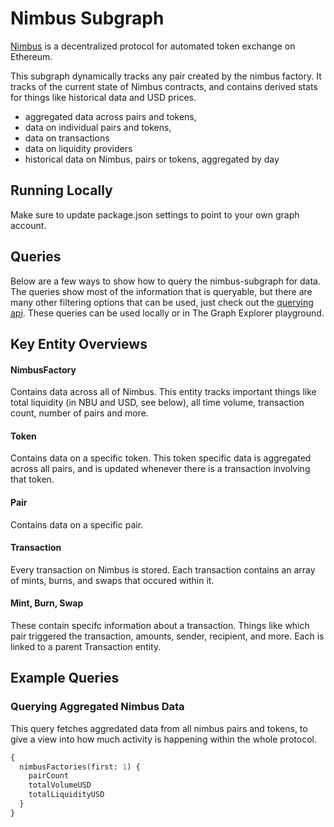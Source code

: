 # Nimbus Subgraph

[Nimbus](https://nimbusplatform.io/) is a decentralized protocol for automated token exchange on Ethereum.

This subgraph dynamically tracks any pair created by the nimbus factory. It tracks of the current state of Nimbus contracts, and contains derived stats for things like historical data and USD prices.

- aggregated data across pairs and tokens,
- data on individual pairs and tokens,
- data on transactions
- data on liquidity providers
- historical data on Nimbus, pairs or tokens, aggregated by day

## Running Locally

Make sure to update package.json settings to point to your own graph account.

## Queries

Below are a few ways to show how to query the nimbus-subgraph for data. The queries show most of the information that is queryable, but there are many other filtering options that can be used, just check out the [querying api](https://thegraph.com/docs/graphql-api). These queries can be used locally or in The Graph Explorer playground.

## Key Entity Overviews

#### NimbusFactory

Contains data across all of Nimbus. This entity tracks important things like total liquidity (in NBU and USD, see below), all time volume, transaction count, number of pairs and more.

#### Token

Contains data on a specific token. This token specific data is aggregated across all pairs, and is updated whenever there is a transaction involving that token.

#### Pair

Contains data on a specific pair.

#### Transaction

Every transaction on Nimbus is stored. Each transaction contains an array of mints, burns, and swaps that occured within it.

#### Mint, Burn, Swap

These contain specifc information about a transaction. Things like which pair triggered the transaction, amounts, sender, recipient, and more. Each is linked to a parent Transaction entity.

## Example Queries

### Querying Aggregated Nimbus Data

This query fetches aggredated data from all nimbus pairs and tokens, to give a view into how much activity is happening within the whole protocol.

```graphql
{
  nimbusFactories(first: 1) {
    pairCount
    totalVolumeUSD
    totalLiquidityUSD
  }
}
```
